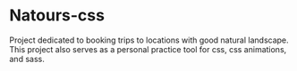 # Natours-css
Project dedicated to booking trips to locations with good natural landscape.</br>
This project also serves as a personal practice tool for css, css animations, and sass.
